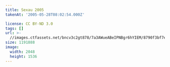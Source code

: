 ```yaml
---
title: Sexau 2005
takenAt: '2005-05-28T08:02:54.000Z'

license: CC BY-ND 3.0
tags: []
url: >-
  //images.ctfassets.net/bncv3c2gt878/7a3AWueABeIPNBgr6hYIEM/8790f3bf7ef5511057ae82dc29466282/sexau-2005_4559694675_o
size: 1191888
image:
  width: 2048
  height: 1536
---
```

